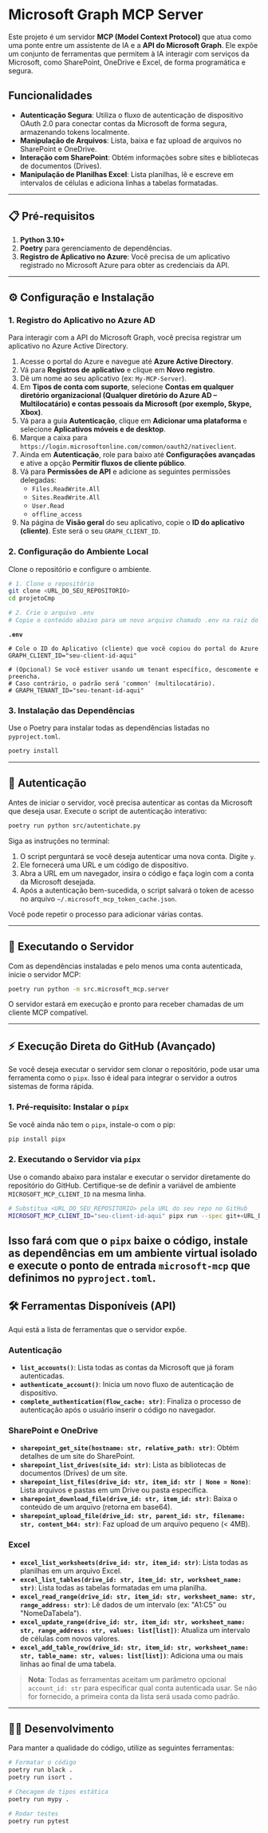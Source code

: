  # Microsoft Graph MCP Server

Este projeto é um servidor **MCP (Model Context Protocol)** que atua como uma ponte entre um assistente de IA e a **API do Microsoft Graph**. Ele expõe um conjunto de ferramentas que permitem à IA interagir com serviços da Microsoft, como SharePoint, OneDrive e Excel, de forma programática e segura.

## Funcionalidades

- **Autenticação Segura**: Utiliza o fluxo de autenticação de dispositivo OAuth 2.0 para conectar contas da Microsoft de forma segura, armazenando tokens localmente.
- **Manipulação de Arquivos**: Lista, baixa e faz upload de arquivos no SharePoint e OneDrive.
- **Interação com SharePoint**: Obtém informações sobre sites e bibliotecas de documentos (Drives).
- **Manipulação de Planilhas Excel**: Lista planilhas, lê e escreve em intervalos de células e adiciona linhas a tabelas formatadas.

---

## 📋 Pré-requisitos

1.  **Python 3.10+**
2.  **Poetry** para gerenciamento de dependências.
3.  **Registro de Aplicativo no Azure**: Você precisa de um aplicativo registrado no Microsoft Azure para obter as credenciais da API.

---

## ⚙️ Configuração e Instalação

### 1. Registro do Aplicativo no Azure AD

Para interagir com a API do Microsoft Graph, você precisa registrar um aplicativo no Azure Active Directory.

1.  Acesse o portal do Azure e navegue até **Azure Active Directory**.
2.  Vá para **Registros de aplicativo** e clique em **Novo registro**.
3.  Dê um nome ao seu aplicativo (ex: `My-MCP-Server`).
4.  Em **Tipos de conta com suporte**, selecione **Contas em qualquer diretório organizacional (Qualquer diretório do Azure AD – Multilocatário) e contas pessoais da Microsoft (por exemplo, Skype, Xbox)**.
5.  Vá para a guia **Autenticação**, clique em **Adicionar uma plataforma** e selecione **Aplicativos móveis e de desktop**.
6.  Marque a caixa para `https://login.microsoftonline.com/common/oauth2/nativeclient`.
7.  Ainda em **Autenticação**, role para baixo até **Configurações avançadas** e ative a opção **Permitir fluxos de cliente público**.
8.  Vá para **Permissões de API** e adicione as seguintes permissões delegadas:
    - `Files.ReadWrite.All`
    - `Sites.ReadWrite.All`
    - `User.Read`
    - `offline_access`
9.  Na página de **Visão geral** do seu aplicativo, copie o **ID do aplicativo (cliente)**. Este será o seu `GRAPH_CLIENT_ID`.

### 2. Configuração do Ambiente Local

Clone o repositório e configure o ambiente.

```bash
# 1. Clone o repositório
git clone <URL_DO_SEU_REPOSITORIO>
cd projetoCmp

# 2. Crie o arquivo .env
# Copie o conteúdo abaixo para um novo arquivo chamado .env na raiz do projeto
```

**`.env`**
```env
# Cole o ID do Aplicativo (cliente) que você copiou do portal do Azure
GRAPH_CLIENT_ID="seu-client-id-aqui"

# (Opcional) Se você estiver usando um tenant específico, descomente e preencha.
# Caso contrário, o padrão será 'common' (multilocatário).
# GRAPH_TENANT_ID="seu-tenant-id-aqui"
```

### 3. Instalação das Dependências

Use o Poetry para instalar todas as dependências listadas no `pyproject.toml`.

```bash
poetry install
```

---

## 🔑 Autenticação

Antes de iniciar o servidor, você precisa autenticar as contas da Microsoft que deseja usar. Execute o script de autenticação interativo:

```bash
poetry run python src/autentichate.py
```

Siga as instruções no terminal:
1.  O script perguntará se você deseja autenticar uma nova conta. Digite `y`.
2.  Ele fornecerá uma URL e um código de dispositivo.
3.  Abra a URL em um navegador, insira o código e faça login com a conta da Microsoft desejada.
4.  Após a autenticação bem-sucedida, o script salvará o token de acesso no arquivo `~/.microsoft_mcp_token_cache.json`.

Você pode repetir o processo para adicionar várias contas.

---

## 🚀 Executando o Servidor

Com as dependências instaladas e pelo menos uma conta autenticada, inicie o servidor MCP:

```bash
poetry run python -m src.microsoft_mcp.server
```

O servidor estará em execução e pronto para receber chamadas de um cliente MCP compatível.

---

## ⚡ Execução Direta do GitHub (Avançado)

Se você deseja executar o servidor sem clonar o repositório, pode usar uma ferramenta como o `pipx`. Isso é ideal para integrar o servidor a outros sistemas de forma rápida.

### 1. Pré-requisito: Instalar o `pipx`

Se você ainda não tem o `pipx`, instale-o com o pip:

```bash
pip install pipx
```

### 2. Executando o Servidor via `pipx`

Use o comando abaixo para instalar e executar o servidor diretamente do repositório do GitHub. Certifique-se de definir a variável de ambiente `MICROSOFT_MCP_CLIENT_ID` na mesma linha.

```bash
# Substitua <URL_DO_SEU_REPOSITORIO> pela URL do seu repo no GitHub
MICROSOFT_MCP_CLIENT_ID="seu-client-id-aqui" pipx run --spec git+<URL_DO_SEU_REPOSITORIO> microsoft-mcp
```

Isso fará com que o `pipx` baixe o código, instale as dependências em um ambiente virtual isolado e execute o ponto de entrada `microsoft-mcp` que definimos no `pyproject.toml`.
---

## 🛠️ Ferramentas Disponíveis (API)

Aqui está a lista de ferramentas que o servidor expõe.

### Autenticação

- **`list_accounts()`**: Lista todas as contas da Microsoft que já foram autenticadas.
- **`authenticate_account()`**: Inicia um novo fluxo de autenticação de dispositivo.
- **`complete_authentication(flow_cache: str)`**: Finaliza o processo de autenticação após o usuário inserir o código no navegador.

### SharePoint e OneDrive

- **`sharepoint_get_site(hostname: str, relative_path: str)`**: Obtém detalhes de um site do SharePoint.
- **`sharepoint_list_drives(site_id: str)`**: Lista as bibliotecas de documentos (Drives) de um site.
- **`sharepoint_list_files(drive_id: str, item_id: str | None = None)`**: Lista arquivos e pastas em um Drive ou pasta específica.
- **`sharepoint_download_file(drive_id: str, item_id: str)`**: Baixa o conteúdo de um arquivo (retorna em base64).
- **`sharepoint_upload_file(drive_id: str, parent_id: str, filename: str, content_b64: str)`**: Faz upload de um arquivo pequeno (< 4MB).

### Excel

- **`excel_list_worksheets(drive_id: str, item_id: str)`**: Lista todas as planilhas em um arquivo Excel.
- **`excel_list_tables(drive_id: str, item_id: str, worksheet_name: str)`**: Lista todas as tabelas formatadas em uma planilha.
- **`excel_read_range(drive_id: str, item_id: str, worksheet_name: str, range_address: str)`**: Lê dados de um intervalo (ex: "A1:C5" ou "NomeDaTabela").
- **`excel_update_range(drive_id: str, item_id: str, worksheet_name: str, range_address: str, values: list[list])`**: Atualiza um intervalo de células com novos valores.
- **`excel_add_table_row(drive_id: str, item_id: str, worksheet_name: str, table_name: str, values: list[list])`**: Adiciona uma ou mais linhas ao final de uma tabela.

> **Nota**: Todas as ferramentas aceitam um parâmetro opcional `account_id: str` para especificar qual conta autenticada usar. Se não for fornecido, a primeira conta da lista será usada como padrão.

---

## 🧑‍💻 Desenvolvimento

Para manter a qualidade do código, utilize as seguintes ferramentas:

```bash
# Formatar o código
poetry run black .
poetry run isort .

# Checagem de tipos estática
poetry run mypy .

# Rodar testes
poetry run pytest
```
